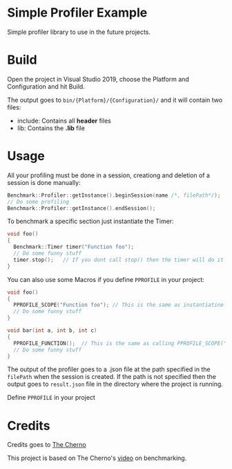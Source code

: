 # Simple Profiler Example
Simple profiler library to use in the future projects.

# Build
Open the project in Visual Studio 2019, choose the Platform and Configuration and hit Build.

The output goes to `bin/{Platform}/{Configuration}/` and it will contain two files:
- include\: Contains all __header__ files
- lib\: Contains the __.lib__ file

# Usage
All your profiling must be done in a session, creationg and deletion of a session is done manually:
```c++
Benchmark::Profiler::getInstance().beginSession(name /*, filePath*/);
// Do some profiling
Benchmark::Profiler::getInstance().endSession();
```
To benchmark a specific section just instantiate the Timer:
```c++
void foo()
{
  Benchmark::Timer timer("Function foo");
  // Do some funny stuff
  timer.stop();   // If you dont call stop() then the timer will do it for you at the end if its lifetime
}
```
You can also use some Macros if you define `PPROFILE` in your project:
```c++
void foo()
{
  PPROFILE_SCOPE("Function foo"); // This is the same as instantiatine Benchmark::Timer and let it call stop() at the end if its lifetime
  // Do some funny stuff
}

void bar(int a, int b, int c)
{
  PPROFILE_FUNCTION();  // This is the same as calling PPROFILE_SCOPE("void bar(int a, int b, int c)")
  // Do some funny stuff
}
```
The output of the profiler goes to a .json file at the path specified in the `filePath` when the session is created. If the path is not specified then the output goes to `result.json` file in the directory where the project is running.

Define `PPROFILE` in your project 
# Credits
Credits goes to [The Cherno](https://www.youtube.com/channel/UCQ-W1KE9EYfdxhL6S4twUNw)

This project is based on The Cherno's [video](https://www.youtube.com/watch?v=xlAH4dbMVnU) on benchmarking.
